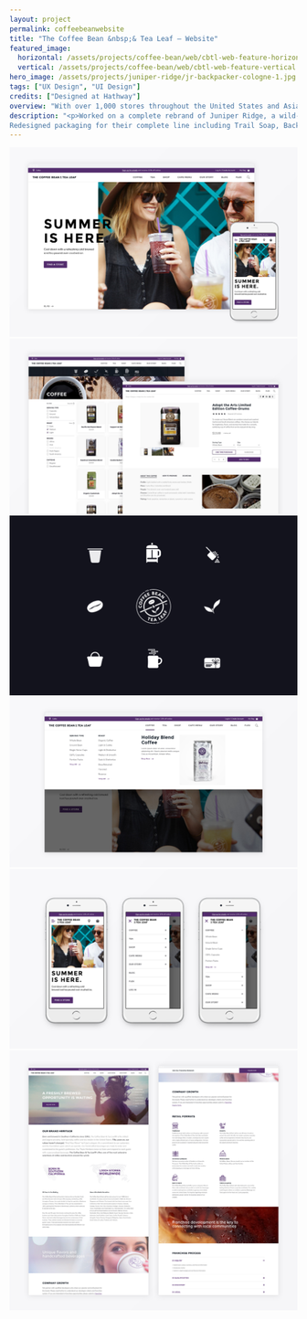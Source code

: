 ```yaml
---
layout: project
permalink: coffeebeanwebsite
title: "The Coffee Bean &nbsp;& Tea Leaf – Website"
featured_image:
  horizontal: /assets/projects/coffee-bean/web/cbtl-web-feature-horizontal.jpg
  vertical: /assets/projects/coffee-bean/web/cbtl-web-feature-vertical.jpg
hero_image: /assets/projects/juniper-ridge/jr-backpacker-cologne-1.jpg
tags: ["UX Design", "UI Design"]
credits: ["Designed at Hathway"]
overview: "With over 1,000 stores throughout the United States and Asia, The Coffee Bean & Tea Leaf was ready to match their online presence to their physical."
description: "<p>Worked on a complete rebrand of Juniper Ridge, a wild-harvested fragrance company, to visually unify their brand.
Redesigned packaging for their complete line including Trail Soap, Backpacker's Cologne, Cabin Spray, Campfire Incense and Smudge's.</p>"
---
```


<div class="grid grid--offset">
  <div class="grid__col-12">
    <img src="/assets/projects/coffee-bean/web/cbtl-web-home.jpg" />
  </div>
</div>

<!-- <div class="full-bleed">
  <img src="/assets/projects/coffee-bean/web/cbtl-web-shop.jpg"/>
</div> -->

<div class="grid grid--offset">
  <div class="grid__col-12 grid__col--bleed-bottom">
    <img src="/assets/projects/coffee-bean/web/cbtl-web-shop.jpg"/>
  </div>
</div>



<!-- <div class="full-bleed">
  <img src="/assets/projects/coffee-bean/web/cbtl-web-icons.jpg"/>
</div> -->

<div class="grid grid--offset">
  <div class="grid__col-12">
    <img src="/assets/projects/coffee-bean/web/cbtl-web-icons.jpg" />
  </div>
</div>

<div class="grid grid--offset">
  <div class="grid__col-12 grid__col--bleed-bottom">
    <img src="/assets/projects/coffee-bean/web/cbtl-web-desk-nav.jpg" />
  </div>
</div>

<div class="grid grid--offset">
  <div class="grid__col-12 grid__col--bleed-bottom">
    <img src="/assets/projects/coffee-bean/web/cbtl-web-mobile-nav.jpg" />
  </div>
</div>

<div class="grid grid--offset">
  <div class="grid__col-12 grid__col--bleed-bottom">
    <img src="/assets/projects/coffee-bean/web/cbtl-web-careers.jpg" />
  </div>
</div>